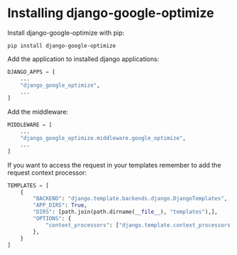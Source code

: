# Installing django-google-optimize

Install django-google-optimize with pip:

`pip install django-google-optimize`

Add the application to installed django applications:

```py
DJANGO_APPS = [
    ...
    "django_google_optimize",
    ...
]
```

Add the middleware:

```py
MIDDLEWARE = [
    ...
    "django_google_optimize.middleware.google_optimize",
    ...
]
```

If you want to access the request in your templates remember to add the request context processor:

```python
TEMPLATES = [
    {
        "BACKEND": "django.template.backends.django.DjangoTemplates",
        "APP_DIRS": True,
        "DIRS": [path.join(path.dirname(__file__), "templates"),],
        "OPTIONS": {
            "context_processors": ["django.template.context_processors.request",]
        },
    }
]
```
